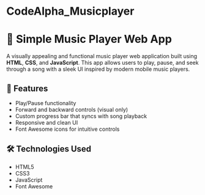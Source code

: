 # CodeAlpha_Musicplayer
# 🎵 Simple Music Player Web App

A visually appealing and functional music player web application built using **HTML**, **CSS**, and **JavaScript**. This app allows users to play, pause, and seek through a song with a sleek UI inspired by modern mobile music players.

## 🚀 Features

- Play/Pause functionality
- Forward and backward controls (visual only)
- Custom progress bar that syncs with song playback
- Responsive and clean UI
- Font Awesome icons for intuitive controls

## 🛠️ Technologies Used

- HTML5
- CSS3
- JavaScript
- Font Awesome



